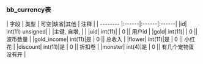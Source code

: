 ### bb_currency表
  
| 字段        | 类型 | 可空|缺省|其他  | 注释 |
| -------- |:------|:------|:------|
|id| int(11) unsigned| |   |主键, 自增, |  |
|uid| int(11)| |  0 || 用户id |
|gold| int(11)| |  0 || 波币数量 |
|gold_income| int(11)|是 |  0 || 总收入 |
|flower| int(11)|是 |  0 || 小红花 |
|discount| int(11)|是 |  0 || 折扣卷 |
|monster| int(4)|是 |  0 || 有几个宠物蛋没有开 |

